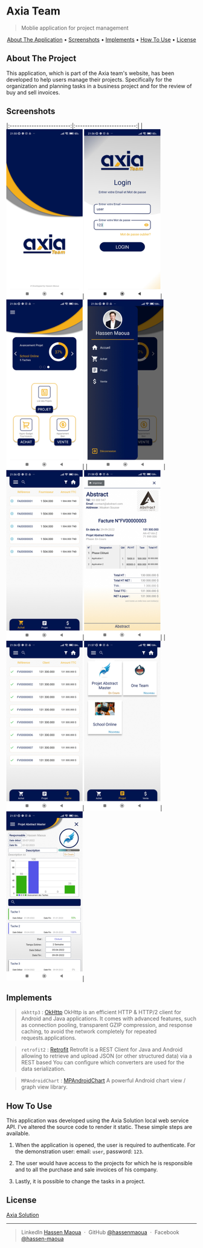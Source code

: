 # Axia Team

> Moblie application for project management

<p align="center">
  <a href="#about-the-application">About The Application</a> •
  <a href="#screenshots">Screenshots</a> •
  <a href="#implements">Implements</a> •
  <a href="#how-to-use">How To Use</a> •
  <a href="#license">License</a>
</p>

## About The Project

This application, which is part of the Axia team's website, has been developed to help users manage their projects. Specifically for the organization and planning tasks in a business project and for the review of buy and sell invoices.

## Screenshots

|:-------------------------:|:-------------------------:|
|<img src="Screenshots/001.jpg" alt="001" style="max-width: 40%;">|<img src="Screenshots/002.jpg" alt="002" style="max-width: 40%;">|<img src="Screenshots/003.jpg" alt="003" style="max-width: 40%;">|
|<img src="Screenshots/004.jpg" alt="004" style="max-width: 40%;">|<img src="Screenshots/005.jpg" alt="005" style="max-width: 40%;">|<img src="Screenshots/006.jpg" alt="006" style="max-width: 40%;">|
|<img src="Screenshots/007.jpg" alt="007" style="max-width: 40%;">|<img src="Screenshots/009.jpg" alt="009" style="max-width: 40%;">|<img src="Screenshots/010.jpg" alt="010" style="max-width: 40%;">|

## Implements

> `okhttp3` : [OkHttp](https://www.baeldung.com/guide-to-okhttp) OkHttp is an efficient HTTP & HTTP/2 client for Android and Java applications. It comes with advanced features, such as connection pooling, transparent GZIP compression, and response caching, to avoid the network completely for repeated requests.applications.

> `retrofit2` : [Retrofit](https://square.github.io/retrofit/) Retrofit is a REST Client for Java and Android allowing to retrieve and upload JSON (or other structured data) via a REST based You can configure which converters are used for the data serialization.

> `MPAndroidChart` : [MPAndroidChart](https://github.com/PhilJay/MPAndroidChart) A powerful Android chart view / graph view library.

## How To Use

This application was developed using the Axia Solution local web service API. I've altered the source code to render it static.
These simple steps are available.

1. When the application is opened, the user is required to authenticate. For the demonstration user: email: `user`, password: `123`.

2. The user would have access to the projects for which he is responsible and to all the purchase and sale invoices of his company.

3. Lastly, it is possible to change the tasks in a project.

## License

[Axia Solution](https://www.axiasolution.com/)

---

> LinkedIn [Hassen Maoua](https://linkedin.com/in/hassen-maoua-215683251) &nbsp;&middot;&nbsp;
> GitHub [@hassenmaoua](https://github.com/hassenmaoua) &nbsp;&middot;&nbsp;
> Facebook [@hassen-maoua](https://facebook.com/hassen.maoua)
